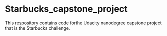 # Starbucks_capstone_project
This respository contains  code forthe  Udacity nanodegree capstone project that is the Starbucks challenge.
